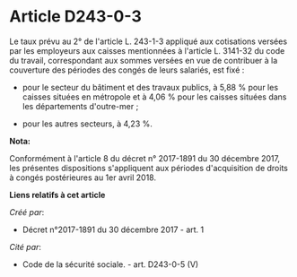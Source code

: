 # Article D243-0-3

Le taux prévu au 2° de l'article L. 243-1-3 appliqué aux cotisations versées par les employeurs aux caisses mentionnées à
l'article L. 3141-32 du code du travail, correspondant aux sommes versées en vue de contribuer à la couverture des périodes
des congés de leurs salariés, est fixé :

- pour le secteur du bâtiment et des travaux publics, à 5,88 % pour les caisses situées en métropole et à 4,06 % pour les
caisses situées dans les départements d'outre-mer ;

- pour les autres secteurs, à 4,23 %.

**Nota:**

Conformément à l'article 8 du décret n° 2017-1891 du 30 décembre 2017, les présentes dispositions s'appliquent aux périodes
d'acquisition de droits à congés postérieures au 1er avril 2018.

**Liens relatifs à cet article**

_Créé par_:

  - Décret n°2017-1891 du 30 décembre 2017 - art. 1

_Cité par_:

  - Code de la sécurité sociale. - art. D243-0-5 (V)
